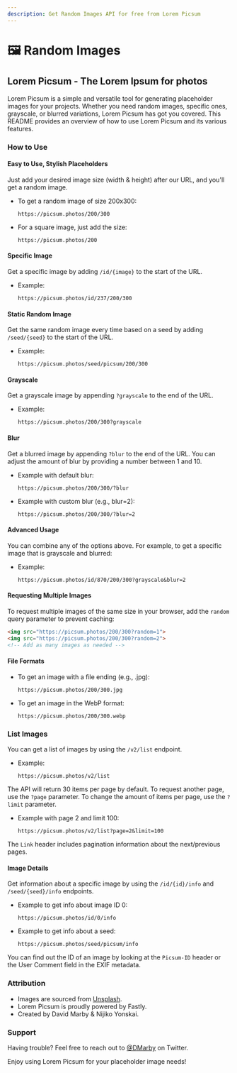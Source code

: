 ```yaml
---
description: Get Random Images API for free from Lorem Picsum
---
```


# 🖼️ Random Images

## Lorem Picsum - The Lorem Ipsum for photos

Lorem Picsum is a simple and versatile tool for generating placeholder images for your projects. Whether you need random images, specific ones, grayscale, or blurred variations, Lorem Picsum has got you covered. This README provides an overview of how to use Lorem Picsum and its various features.

### How to Use

#### Easy to Use, Stylish Placeholders

Just add your desired image size (width & height) after our URL, and you'll get a random image.

*   To get a random image of size 200x300:

    ```
    https://picsum.photos/200/300
    ```
*   For a square image, just add the size:

    ```
    https://picsum.photos/200
    ```

#### Specific Image

Get a specific image by adding `/id/{image}` to the start of the URL.

*   Example:

    ```
    https://picsum.photos/id/237/200/300
    ```

#### Static Random Image

Get the same random image every time based on a seed by adding `/seed/{seed}` to the start of the URL.

*   Example:

    ```
    https://picsum.photos/seed/picsum/200/300
    ```

#### Grayscale

Get a grayscale image by appending `?grayscale` to the end of the URL.

*   Example:

    ```
    https://picsum.photos/200/300?grayscale
    ```

#### Blur

Get a blurred image by appending `?blur` to the end of the URL. You can adjust the amount of blur by providing a number between 1 and 10.

*   Example with default blur:

    ```
    https://picsum.photos/200/300/?blur
    ```
*   Example with custom blur (e.g., blur=2):

    ```
    https://picsum.photos/200/300/?blur=2
    ```

#### Advanced Usage

You can combine any of the options above. For example, to get a specific image that is grayscale and blurred:

*   Example:

    ```
    https://picsum.photos/id/870/200/300?grayscale&blur=2
    ```

#### Requesting Multiple Images

To request multiple images of the same size in your browser, add the `random` query parameter to prevent caching:

```html
<img src="https://picsum.photos/200/300?random=1">
<img src="https://picsum.photos/200/300?random=2">
<!-- Add as many images as needed -->
```

#### File Formats

*   To get an image with a file ending (e.g., .jpg):

    ```
    https://picsum.photos/200/300.jpg
    ```
*   To get an image in the WebP format:

    ```
    https://picsum.photos/200/300.webp
    ```

### List Images

You can get a list of images by using the `/v2/list` endpoint.

*   Example:

    ```
    https://picsum.photos/v2/list
    ```

The API will return 30 items per page by default. To request another page, use the `?page` parameter. To change the amount of items per page, use the `?limit` parameter.

*   Example with page 2 and limit 100:

    ```
    https://picsum.photos/v2/list?page=2&limit=100
    ```

The `Link` header includes pagination information about the next/previous pages.

#### Image Details

Get information about a specific image by using the `/id/{id}/info` and `/seed/{seed}/info` endpoints.

*   Example to get info about image ID 0:

    ```
    https://picsum.photos/id/0/info
    ```
*   Example to get info about a seed:

    ```
    https://picsum.photos/seed/picsum/info
    ```

You can find out the ID of an image by looking at the `Picsum-ID` header or the User Comment field in the EXIF metadata.

### Attribution

* Images are sourced from [Unsplash](https://unsplash.com/).
* Lorem Picsum is proudly powered by Fastly.
* Created by David Marby & Nijiko Yonskai.

### Support

Having trouble? Feel free to reach out to [@DMarby](https://twitter.com/DMarby) on Twitter.

Enjoy using Lorem Picsum for your placeholder image needs!
